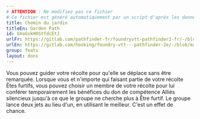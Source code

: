 ```yaml
---
# ATTENTION : Ne modifiez pas ce fichier
# Ce fichier est généré automatiquement par un script d'après les données du module Foundry VTT officiel et de sa traduction
title: Chemin du jardin
titleEn: Garden Path
id: bXoGskH0SYfdcEtJ
urlFr: https://gitlab.com/pathfinder-fr/foundryvtt-pathfinder2-fr/-/blob/master/data/feats/bXoGskH0SYfdcEtJ.htm
urlEn: https://gitlab.com/hooking/foundry-vtt---pathfinder-2e/-/blob/master/packs/data/feats.db/garden-path.json
group: feats
layout: dons
---
```

Vous pouvez guider votre récolte pour qu'elle se déplace sans être remarquée. Lorsque vous et n'importe qui faisant partie de votre récolte Êtes furtifs, vous pouvez choisir un membre de votre récolte pour lui conférer temporairement les bénéfices du don de compétence Alliés silencieux jusqu'à ce que le groupe ne cherche plus à Être furtif. Le groupe lance deux jets au lieu d'un, en utilisant le meilleur. C'est un effet de chance.


